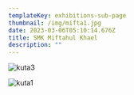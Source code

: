 ```yaml
---
templateKey: exhibitions-sub-page
thumbnail: /img/mifta1.jpg
date: 2023-03-06T05:10:14.676Z
title: SMK Miftahul Khael
description: ""
---
```

![kuta3](/img/mifta2.jpg)

![kuta1](/img/mifta3.jpg)

